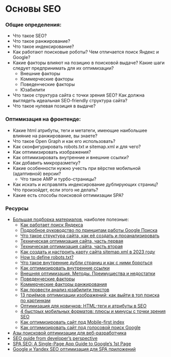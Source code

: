 # Основы SEO

### Общие определения:
  * Что такое SEO?
  * Что такое ранжирование? 
  * Что такое индексирование?
  * Как работают поисковые роботы? Чем отличается поиск Яндекс и Google?
  * Какие факторы влияют на позицию в поисковой выдаче? Какие шаги следует предпринимать для их оптимизации?
    * Внешние факторы
    * Коммерческие факторы
    * Поведенческие факторы
    * Юзабилити
  * Что такое структура сайта с точки зрения SEO? Как должна выглядеть идеальная SEO-friendly структура сайта?
  * Что такое нулевая позиция в выдаче?

### Оптимизация на фронтенде:
  * Какие html атрибуты, теги и метатеги, имеющие наибольшее влияние на ранжирование, вы знаете? 
  * Что такое Open Graph и как его использовать?
  * Как сконфигурировать robots.txt и sitemap.xml и для чего? 
  * Как оптимизировать изображения?
  * Как оптимизировать внутренние и внешние ссылки?
  * Как добавить микроразметку?
  * Какие особенности нужно учесть при вёрстке мобильной (адаптивной) версии?
    * Что такое AMP и турбо-страницы?
  * Как искать и исправлять индексирование дублирующих страниц? Что произойдет, если этого не делать? 
  * Какие есть способы поисковой оптимизации SPA? 

### Ресурсы

* [Большая подборка материалов](https://habr.com/ru/articles/469139/), наиболее полезные:
  * [Как работает поиск Яндекса](https://yandex.ru/support/webmaster/yandex-indexing/site-indexing.html)
  * [Подробное руководство по принципам работы Google Поиска](https://developers.google.com/search/docs/fundamentals/how-search-works?hl=ru&visit_id=638608767731277346-2134489696&rd=1)
  * [Что такое структура сайта, как её создать и проанализировать](https://netpeaksoftware.com/ru/blog/site-structure-how-to-build-and-analyze-it)
  * [Техническая оптимизация сайта, часть первая](https://vc.ru/seo/82301-tehnicheskaya-optimizaciya-saita-chast-pervaya)
  * [Техническая оптимизация сайта, часть вторая](https://vc.ru/seo/83683-tehnicheskaya-optimizaciya-saita-chast-vtoraya)
  * [Как создать и настроить карту сайта sitemap.xml в 2023 году](https://texterra.ru/blog/kak-sozdat-i-nastroit-kartu-sayta-sitemap-xml.html)
  * [How to define robots.txt?](https://serpstat.com/blog/what-is-robotstxt-and-how-to-set-it-up-correctly/)
  * [Что такое внутренние дубли страниц и как с ними бороться](https://netpeak.net/ru/blog/chto-takoye-vnutrenniye-dubli-stranits-i-kak-s-nimi-borot-sya/)
  * [Как оптимизировать внутренние ссылки](https://serpstat.com/ru/blog/kak-optimizirovat-vnutrennie-ssylki/)
  * [Внешняя оптимизация. Методы. Преимущества и недостатки](https://semantica.in/blog/vneshnyaya-optimizacziya-metody-preimushhestva-i-nedostatki.html)
  * [Поведенческие факторы](https://blog.ingate.ru/seo-wikipedia/povedencheskie-faktory/)
  * [Коммерческие факторы ранжирования](https://webmaster-seo.ru/seo/kommercheskie-faktory-ranzhirovaniya/)
  * [Как провести анализ юзабилити текстов](https://serpstat.com/ru/blog/kak-provesti-analiz-juzabiliti-tekstov/)
  * [13 приёмов оптимизации изображений: как выйти в топ поиска по картинкам](https://vc.ru/seo/74892-13-priemov-optimizacii-izobrazhenii-kak-vyiti-v-top-poiska-po-kartinkam)
  * [Оптимизация для новичков: HTML-теги и атрибуты в SEO](https://netpeak.net/ru/blog/optimizatsiya-dlya-novichkov-html-tegi-i-atributy-v-seo/)
  * [4 быстрых мобильных форматов: плюсы и минусы с точки зрения SEO](https://netpeaksoftware.com/ru/blog/5-quick-mobile-formats-pros-and-cons-from-an-seo-perspective)
  * [Как оптимизировать сайт под Mobile-first index](https://netpeaksoftware.com/ru/blog/how-to-optimize-website-for-mobile-first-index)
  * [Как оптимизировать сайт под голосовой поиск Google](https://netpeaksoftware.com/ru/blog/how-to-optimize-website-for-google-voice-search)
* [Азы поисковой оптимизации для веб-разработчика](https://habr.com/ru/companies/selectel/articles/794146/)
* [SEO guide from developer’s perspective](https://medium.com/codeart-mk/seo-guide-from-developers-perspective-a142496b8cf8)
* [SPA SEO: A Single-Page App Guide to Google’s 1st Page](https://snipcart.com/blog/spa-seo)
* [Google и Yandex SEO оптимизация для SPA приложений](https://habr.com/ru/articles/778236/)
